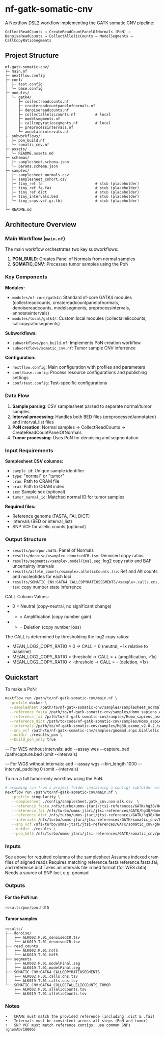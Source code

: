 # nf-gatk-somatic-cnv
A Nextflow DSL2 workflow implementing the GATK somatic CNV pipeline:

`CollectReadCounts → CreateReadCountPanelOfNormals (PoN) → DenoiseReadCounts → CollectAllelicCounts → ModelSegments → CallCopyRatioSegments`

## Project Structure
```
nf-gatk-somatic-cnv/
├─ main.nf
├─ nextflow.config
├─ conf/
│  ├─ test.config
│  └─ base.config
├─ modules/
│  └─ gatk4/
│     ├─ collectreadcounts.nf
│     ├─ createreadcountpanelofnormals.nf
│     ├─ denoisereadcounts.nf            
│     ├─ collectalleliccounts.nf         # local
│     ├─ modelsegments.nf
│     ├─ callcopyratiosegments.nf        # local
│     ├─ preprocessintervals.nf          
│     └─ annotateintervals.nf            
├─ subworkflows/
│  ├─ pon_build.nf
│  └─ somatic_cnv.nf
├─ assets/
│  └─ README.assets.md
├─ schemas/
│  ├─ samplesheet.schema.json
│  └─ params.schema.json
├─ samples/
│  ├─ samplesheet_normals.csv
│  ├─ samplesheet_cohort.csv
│  ├─ tiny_ref.fa                        # stub (placeholder)
│  ├─ tiny_ref.fa.fai                    # stub (placeholder)
│  ├─ tiny_ref.dict                      # stub (placeholder)
│  ├─ tiny_intervals.bed                 # stub (placeholder)
│  └─ tiny_snps.vcf.gz.tbi               # stub (placeholder)
│
└─ README.md
```


## Architecture Overview

### Main Workflow (`main.nf`)
The main workflow orchestrates two key subworkflows:
1. **PON_BUILD**: Creates Panel of Normals from normal samples
2. **SOMATIC_CNV**: Processes tumor samples using the PoN 

### Key Components

**Modules:**
- `modules/nf-core/gatk4/`: Standard nf-core GATK4 modules (collectreadcounts, createreadcountpanelofnormals, denoisereadcounts, modelsegments, preprocessintervals, annotateintervals)
- `modules/local/gatk4/`: Custom local modules (collectalleliccounts, callcopyratiosegments)

**Subworkflows:**
- `subworkflows/pon_build.nf`: Implements PoN creation workflow
- `subworkflows/somatic_cnv.nf`: Tumor sample CNV inferrence 

**Configuration:**
- `nextflow.config`: Main configuration with profiles and parameters
- `conf/base.config`: Process resource configurations and publishing settings
- `conf/test.config`: Test-specific configurations

### Data Flow

1. **Sample parsing**: CSV samplesheet parsed to separate normal/tumor samples
2. **Interval processing**: Handles both BED files (preprocessed/annotated) and interval_list files
3. **PoN creation**: Normal samples → CollectReadCounts → CreateReadCountPanelOfNormals
4. **Tumor processing**: Uses PoN for denoising and segmentation 

### Input Requirements

**Samplesheet CSV columns:**
- `sample_id`: Unique sample identifier
- `type`: "normal" or "tumor"
- `cram`: Path to CRAM file
- `crai`: Path to CRAM index
- `sex`: Sample sex (optional)
- `tumor_normal_id`: Matched normal ID for tumor samples

**Required files:**
- Reference genome (FASTA, FAI, DICT)
- Intervals (BED or interval_list)
- SNP VCF for allelic counts (optional)

### Output Structure
- `results/pon/pon.hdf5`: Panel of Normals
- `results/denoise/<sample>_denoisedCR.tsv`: Denoised copy ratios
- `results/segments/<sample>.modelFinal.seg`: log2 copy ratio and BAF uncertainty intervals
- `results/allele_counts/<sample>.allelicCounts.tsv`: Ref and Alt counts and nucleotides for each loci
- `results/SOMATIC_CNV:GATK4_CALLCOPYRATIOSEGMENTS/<sample>.calls.cns.tsv`: copy number state inferrence 

CALL Column Values:

-  0 = Neutral (copy-neutral, no significant change)
-  + = Amplification (copy number gain)
-  - = Deletion (copy number loss)

The CALL is determined by thresholding the log2 copy ratios:

  - MEAN_LOG2_COPY_RATIO ≈ 0 → CALL = 0 (neutral, ~1x relative to baseline)
  - MEAN_LOG2_COPY_RATIO > threshold → CALL = + (amplification, >1x)
  - MEAN_LOG2_COPY_RATIO < -threshold → CALL = - (deletion, <1x)

## Quickstart

To make a PoN:
```bash
nextflow run /path/to/nf-gatk-somatic-cnv/main.nf \
  -profile docker \
  --samplesheet /path/to/nf-gatk-somatic-cnv/samples/samplesheet_normals.csv \
  --reference_fasta /path/to/nf-gatk-somatic-cnv/samples/Homo_sapiens_assembly38.fasta \
  --reference_fai /path/to/nf-gatk-somatic-cnv/samples/Homo_sapiens_assembly38.fasta.fai \
  --reference_dict /path/to/code/nf-gatk-somatic-cnv/samples/Homo_sapiens_assembly38.dict \
  --intervals /path/to/nf-gatk-somatic-cnv/samples/hg38_exome_v2.0.2_targets_sorted_validated.re_annotated.intervals \
  --snp_vcf /path/to/nf-gatk-somatic-cnv/samples/gnomad.snps.biallelic.norm.common.vcf.gz \
  --outdir ./results_pon \
  --build_pon_only true
```

-- For WES without intervals: add --assay wes --capture_bed /path/capture.bed (omit --intervals)

-- For WGS without intervals: add --assay wgs --bin_length 1000 --interval_padding 0 (omit --intervals)

To run a full tumor-only workflow using the PoN:

```bash
# assuming run from a project folder containing a config/ subfolder with a samplesheet
nextflow run /path/to/nf-gatk-somatic-cnv/main.nf \
   -profile singularity \
   --samplesheet ./config/samplesheet.gatk_cnv.non-alk.csv  \
   --reference_fasta /nfs/turbo/umms-jtari/jtsi-references/GATK/hg38/Homo_sapiens_assembly38.fasta \
   --reference_fai /nfs/turbo/umms-jtari/jtsi-references/GATK/hg38/Homo_sapiens_assembly38.fasta.fai \
   --reference_dict /nfs/turbo/umms-jtari/jtsi-references/GATK/hg38/Homo_sapiens_assembly38.dict \
   --intervals /nfs/turbo/umms-jtari/jtsi-references/GATK/somatic_cnv/hg38_exome_v2.0.2_targets_sorted_validated.re_annotated.bed \
   --snp_vcf /nfs/turbo/umms-jtari/jtsi-references/GATK/somatic_cnv/gnomad.snps.biallelic.norm.common.vcf.gz \
   --outdir ./results \
   --pon_hdf5 /nfs/turbo/umms-jtari/jtsi-references/GATK/somatic_cnv/pon.hdf5
```


### Inputs

See above for required columns of the samplesheet
Assumes indexed cram files of aligned reads
Requires matching reference.fasta reference.fasta.fai, and reference.dict 
Takes an intervals file in bed format (for WES data)
Needs a source of SNP loci, e.g. gnomad

### Outputs

#### For the PoN run
`results/pon/pon.hdf5`


#### Tumor samples
```
results/
├── denoise/
│   ├── ALK002.P.01_denoisedCR.tsv
│   └── ALK019.T.01_denoisedCR.tsv
├── read_counts
│   ├── ALK002.P.01.hdf5
│   └── ALK019.T.01.hdf5
├── segments
│   ├── ALK002.P.01.modelFinal.seg
│   ├── ALK019.T.01.modelFinal.seg
├── SOMATIC_CNV:GATK4_CALLCOPYRATIOSEGMENTS
│   ├── ALK002.P.01.calls.cns.tsv 
│   └── ALK019.T.01.calls.cns.tsv 
└── SOMATIC_CNV:GATK4_COLLECTALLELICCOUNTS_TUMOR
    ├── ALK002.P.01.allelicCounts.tsv 
    └── ALK019.T.01.allelicCounts.tsv 

```

### Notes
	•	CRAMs must match the provided reference (including .dict & .fai)
	•	Intervals must be consistent across all steps (PoN and tumor)
	•	SNP VCF must match reference contigs; use common SNPs (gnomAD/1000G)
